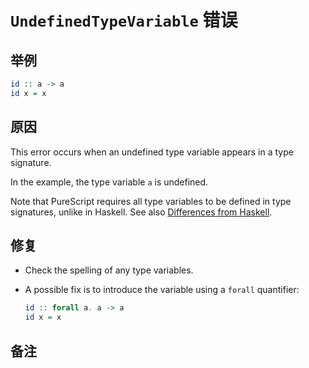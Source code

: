 # `UndefinedTypeVariable` 错误

## 举例

```purescript
id :: a -> a
id x = x
```

## 原因

This error occurs when an undefined type variable appears in a type signature.

In the example, the type variable `a` is undefined.

Note that PureScript requires all type variables to be defined in type signatures, unlike in Haskell. See also [Differences from Haskell](../language/Differences-from-Haskell.md).

## 修复

- Check the spelling of any type variables.
- A possible fix is to introduce the variable using a `forall` quantifier:

    ```purescript
    id :: forall a. a -> a
    id x = x
    ```

## 备注
